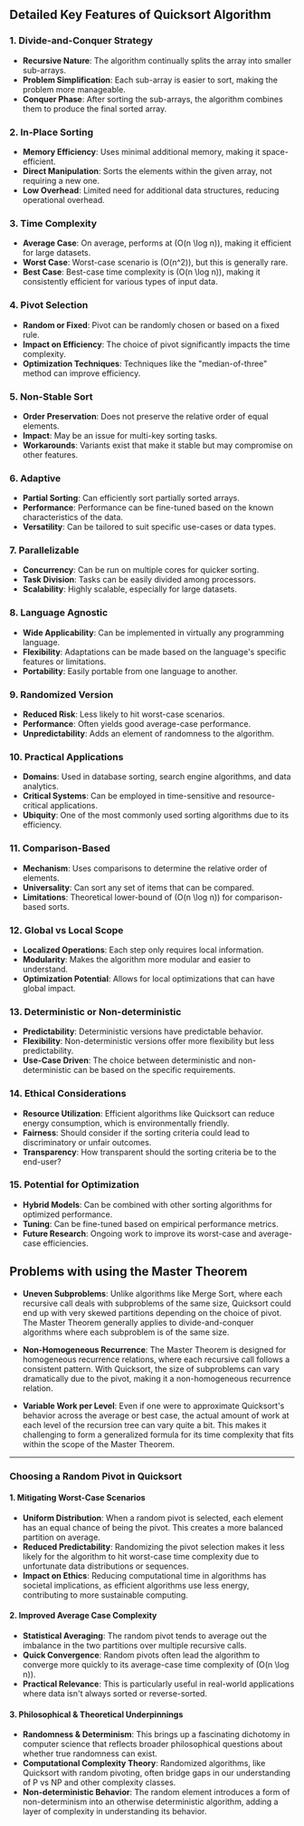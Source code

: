 ## Detailed Key Features of Quicksort Algorithm

### 1. Divide-and-Conquer Strategy
- **Recursive Nature**: The algorithm continually splits the array into smaller sub-arrays.
- **Problem Simplification**: Each sub-array is easier to sort, making the problem more manageable.
- **Conquer Phase**: After sorting the sub-arrays, the algorithm combines them to produce the final sorted array.

### 2. In-Place Sorting
- **Memory Efficiency**: Uses minimal additional memory, making it space-efficient.
- **Direct Manipulation**: Sorts the elements within the given array, not requiring a new one.
- **Low Overhead**: Limited need for additional data structures, reducing operational overhead.

### 3. Time Complexity
- **Average Case**: On average, performs at \(O(n \log n)\), making it efficient for large datasets.
- **Worst Case**: Worst-case scenario is \(O(n^2)\), but this is generally rare.
- **Best Case**: Best-case time complexity is \(O(n \log n)\), making it consistently efficient for various types of input data.

### 4. Pivot Selection
- **Random or Fixed**: Pivot can be randomly chosen or based on a fixed rule.
- **Impact on Efficiency**: The choice of pivot significantly impacts the time complexity.
- **Optimization Techniques**: Techniques like the "median-of-three" method can improve efficiency.

### 5. Non-Stable Sort
- **Order Preservation**: Does not preserve the relative order of equal elements.
- **Impact**: May be an issue for multi-key sorting tasks.
- **Workarounds**: Variants exist that make it stable but may compromise on other features.

### 6. Adaptive
- **Partial Sorting**: Can efficiently sort partially sorted arrays.
- **Performance**: Performance can be fine-tuned based on the known characteristics of the data.
- **Versatility**: Can be tailored to suit specific use-cases or data types.

### 7. Parallelizable
- **Concurrency**: Can be run on multiple cores for quicker sorting.
- **Task Division**: Tasks can be easily divided among processors.
- **Scalability**: Highly scalable, especially for large datasets.

### 8. Language Agnostic
- **Wide Applicability**: Can be implemented in virtually any programming language.
- **Flexibility**: Adaptations can be made based on the language's specific features or limitations.
- **Portability**: Easily portable from one language to another.

### 9. Randomized Version
- **Reduced Risk**: Less likely to hit worst-case scenarios.
- **Performance**: Often yields good average-case performance.
- **Unpredictability**: Adds an element of randomness to the algorithm.

### 10. Practical Applications
- **Domains**: Used in database sorting, search engine algorithms, and data analytics.
- **Critical Systems**: Can be employed in time-sensitive and resource-critical applications.
- **Ubiquity**: One of the most commonly used sorting algorithms due to its efficiency.

### 11. Comparison-Based
- **Mechanism**: Uses comparisons to determine the relative order of elements.
- **Universality**: Can sort any set of items that can be compared.
- **Limitations**: Theoretical lower-bound of \(O(n \log n)\) for comparison-based sorts.

### 12. Global vs Local Scope
- **Localized Operations**: Each step only requires local information.
- **Modularity**: Makes the algorithm more modular and easier to understand.
- **Optimization Potential**: Allows for local optimizations that can have global impact.

### 13. Deterministic or Non-deterministic
- **Predictability**: Deterministic versions have predictable behavior.
- **Flexibility**: Non-deterministic versions offer more flexibility but less predictability.
- **Use-Case Driven**: The choice between deterministic and non-deterministic can be based on the specific requirements.

### 14. Ethical Considerations
- **Resource Utilization**: Efficient algorithms like Quicksort can reduce energy consumption, which is environmentally friendly.
- **Fairness**: Should consider if the sorting criteria could lead to discriminatory or unfair outcomes.
- **Transparency**: How transparent should the sorting criteria be to the end-user?

### 15. Potential for Optimization
- **Hybrid Models**: Can be combined with other sorting algorithms for optimized performance.
- **Tuning**: Can be fine-tuned based on empirical performance metrics.
- **Future Research**: Ongoing work to improve its worst-case and average-case efficiencies.

## Problems with using the Master Theorem
- **Uneven Subproblems**: Unlike algorithms like Merge Sort, where each recursive call deals with subproblems of the same size, Quicksort could end up with very skewed partitions depending on the choice of pivot. The Master Theorem generally applies to divide-and-conquer algorithms where each subproblem is of the same size.

- **Non-Homogeneous Recurrence**: The Master Theorem is designed for homogeneous recurrence relations, where each recursive call follows a consistent pattern. With Quicksort, the size of subproblems can vary dramatically due to the pivot, making it a non-homogeneous recurrence relation.

- **Variable Work per Level**: Even if one were to approximate Quicksort's behavior across the average or best case, the actual amount of work at each level of the recursion tree can vary quite a bit. This makes it challenging to form a generalized formula for its time complexity that fits within the scope of the Master Theorem.

---

### Choosing a Random Pivot in Quicksort

#### 1. Mitigating Worst-Case Scenarios
- **Uniform Distribution**: When a random pivot is selected, each element has an equal chance of being the pivot. This creates a more balanced partition on average.
- **Reduced Predictability**: Randomizing the pivot selection makes it less likely for the algorithm to hit worst-case time complexity due to unfortunate data distributions or sequences.
- **Impact on Ethics**: Reducing computational time in algorithms has societal implications, as efficient algorithms use less energy, contributing to more sustainable computing.

#### 2. Improved Average Case Complexity
- **Statistical Averaging**: The random pivot tends to average out the imbalance in the two partitions over multiple recursive calls.
- **Quick Convergence**: Random pivots often lead the algorithm to converge more quickly to its average-case time complexity of \(O(n \log n)\).
- **Practical Relevance**: This is particularly useful in real-world applications where data isn't always sorted or reverse-sorted.

#### 3. Philosophical & Theoretical Underpinnings
- **Randomness & Determinism**: This brings up a fascinating dichotomy in computer science that reflects broader philosophical questions about whether true randomness can exist.
- **Computational Complexity Theory**: Randomized algorithms, like Quicksort with random pivoting, often bridge gaps in our understanding of P vs NP and other complexity classes.
- **Non-deterministic Behavior**: The random element introduces a form of non-determinism into an otherwise deterministic algorithm, adding a layer of complexity in understanding its behavior.
